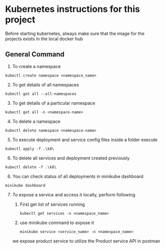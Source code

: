 # Kubernetes instructions for this project

Before starting kubernetes, always make sure that the image for the projects exists in the local docker hub

## General Command

1) To create a namespace

```
kubectl create namespace <namespace_name>
```

2) To get details of all namespaces

```
kubectl get all --all-namespaces
```

3) To get details of a particular namespace

```
kubectl get all -n <namespace-name>
```

4) To delete a namespace
```
kubectl delete namespace <namespace-name>
```

5) To execute deployment and service config files inside a folder execute
```
kubectl apply -f .\k8\
```

6) To delete all services and deployment created previously
```
kubectl delete -f .\k8\
```

6) You can check status of all deployments in minikube dashboard
```
minikube dashboard
```

7) To expose a service and access it locally, perform following

	1) First get list of services running
		```
		kubectl get services -n <namespace_name>
		```
		
	2) use minikube command to expose it
		```
		minikube service <service_name> -n <namespace_name>
		```
		
	we expose product service to utilize the Product service API in postman